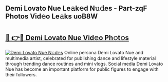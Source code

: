 ## Demi Lovato Nue Le𝚊k𝚎d N𝚞𝚍es - Part-zqF Photos Vid𝚎o Le𝚊ks uoB8W

# <h2><a href="http://fbanij.evod.top/?m=Demi+Lovato+Nue">🔗 👉🔴 Demi Lovato Nue Vid𝚎o Ph𝚘t𝚘s</a></h2>

[![Demi Lovato Nue N𝚞d𝚎s](https://i.imgur.com/8V9OHl7.gif)](http://fbanij.evod.top/?m=Demi+Lovato+Nue)
Online persona Demi Lovato Nue and multimedia artist, celebrated for publishing dance and lifestyle material through trending dance routines and mini vlogs. Social media Demi Lovato Nue has become an important platform for public figures to engage with their followers. 

